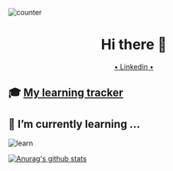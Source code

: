 ![counter](https://enzuieebp3gfvf4.m.pipedream.net)
<h1 align="center">Hi there 👋</h1>

<p align="center"><a href="www.linkedin.com/in/sandrinezoccadev">• Linkedin •<a><p>

## 🎓 [My learning tracker](https://github.com/sandix34/Mon-traqueur-d-apprentissage)


## 🌱 I’m currently learning ...

![learn](https://user-images.githubusercontent.com/44428775/88817126-6d3d9d00-d1bd-11ea-9e2d-2279ca82fb8e.png)


[![Anurag's github stats](https://github-readme-stats.vercel.app/api?username=sandix34)](https://github.com/anuraghazra/github-readme-stats)